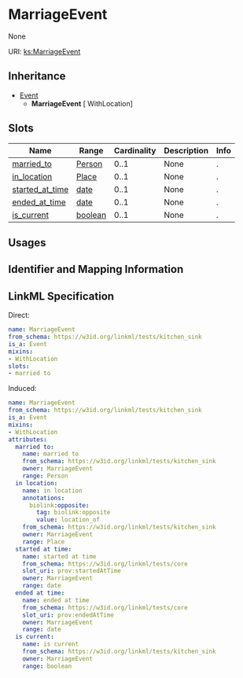 # MarriageEvent

None

URI: [ks:MarriageEvent](https://w3id.org/linkml/tests/kitchen_sink/MarriageEvent)




## Inheritance

* [Event](Event.md)
    * **MarriageEvent** [ WithLocation]




## Slots

| Name | Range | Cardinality | Description  | Info |
| ---  | --- | --- | --- | --- |
| [married_to](married_to.md) | [Person](Person.md) | 0..1 | None  | . |
| [in_location](in_location.md) | [Place](Place.md) | 0..1 | None  | . |
| [started_at_time](started_at_time.md) | [date](date.md) | 0..1 | None  | . |
| [ended_at_time](ended_at_time.md) | [date](date.md) | 0..1 | None  | . |
| [is_current](is_current.md) | [boolean](boolean.md) | 0..1 | None  | . |


## Usages



## Identifier and Mapping Information






## LinkML Specification

<!-- TODO: investigate https://stackoverflow.com/questions/37606292/how-to-create-tabbed-code-blocks-in-mkdocs-or-sphinx -->

Direct:

```yaml
name: MarriageEvent
from_schema: https://w3id.org/linkml/tests/kitchen_sink
is_a: Event
mixins:
- WithLocation
slots:
- married to

```

Induced:

```yaml
name: MarriageEvent
from_schema: https://w3id.org/linkml/tests/kitchen_sink
is_a: Event
mixins:
- WithLocation
attributes:
  married to:
    name: married to
    from_schema: https://w3id.org/linkml/tests/kitchen_sink
    owner: MarriageEvent
    range: Person
  in location:
    name: in location
    annotations:
      biolink:opposite:
        tag: biolink:opposite
        value: location_of
    from_schema: https://w3id.org/linkml/tests/kitchen_sink
    owner: MarriageEvent
    range: Place
  started at time:
    name: started at time
    from_schema: https://w3id.org/linkml/tests/core
    slot_uri: prov:startedAtTime
    owner: MarriageEvent
    range: date
  ended at time:
    name: ended at time
    from_schema: https://w3id.org/linkml/tests/core
    slot_uri: prov:endedAtTime
    owner: MarriageEvent
    range: date
  is current:
    name: is current
    from_schema: https://w3id.org/linkml/tests/kitchen_sink
    owner: MarriageEvent
    range: boolean

```